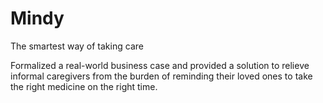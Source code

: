 # Mindy
The smartest way of taking care

Formalized a real-world business case and provided a solution to relieve informal caregivers from the burden of reminding their loved ones to take the right medicine on the right time.

